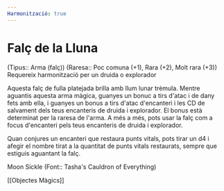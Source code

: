 ```yaml
---
Harmonització: true
---
```

# Falç de la Lluna

(Tipus:: Arma (falç)) (Raresa:: Poc comuna (+1), Rara (+2), Molt rara (+3)) 
Requereix harmonització per un druida o explorador

Aquesta falç de fulla platejada brilla amb llum lunar trèmula. Mentre aguantis aquesta arma màgica, guanyes un bonuc a tirs d'atac i de dany fets amb ella, i guanyes un bonus a tirs d'atac d'encanteri i les CD de salvament dels teus encanteris de druida i explorador. El bonus està determinat per la raresa de l'arma. A més a més, pots usar la falç com a focus d'encanteri pels teus encanteris de druida i explorador.

Quan conjures un encanteri que restaura punts vitals, pots tirar un d4 i afegir el nombre tirat a la quantitat de punts vitals restaurats, sempre que estiguis aguantant la falç.

Moon Sickle (Font:: Tasha's Cauldron of Everything)

[[Objectes Màgics]]